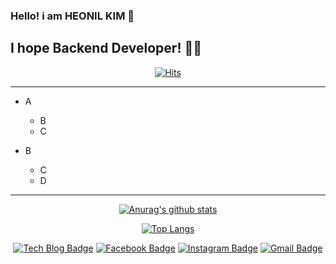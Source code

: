 ### Hello! i am HEONIL KIM 👋
## I hope Backend Developer! 👨‍💻


<div align="center">

[![Hits](https://hits.seeyoufarm.com/api/count/incr/badge.svg?url=https%3A%2F%2Fgithub.com%2Fiamheonil%2Fhit-counter)](https://hits.seeyoufarm.com)   

</div>

-----

- A
  - B
  - C
  
- B
  - C
  - D

-----

<div align="center">
  
  <div float="left" margin-left="15px" width="50%">
  
[![Anurag's github stats](https://github-readme-stats.vercel.app/api?username=iamheonil)](https://github.com/anuraghazra/github-readme-stats)
  
[![Top Langs](https://github-readme-stats.vercel.app/api/top-langs/?username=iamheonil&hide=javascript)](https://github.com/anuraghazra/github-readme-stats)

  </div>
  
[![Tech Blog Badge](http://img.shields.io/badge/-Tech%20blog-black?style=flat-square&logo=github&link=https://iamheonil.github.io/)](https://iamheonil.github.io/) 
[![Facebook Badge](https://img.shields.io/badge/-Facebook-1877f2?style=flat-square&logo=facebook&logoColor=white&link=https://www.facebook.com/heonil)](https://www.facebook.com/heonil) 
[![Instagram Badge](https://img.shields.io/badge/-Instagram-dd2a7b?style=flat-square&logo=instagram&logoColor=white&link=https://instagram.com/he0nil/)](https://instagram.com/he0nil/) 
[![Gmail Badge](https://img.shields.io/badge/-Gmail-d14836?style=flat-square&logo=Gmail&logoColor=white&link=mailto:iamheonil@gmail.com)](mailto:iamheonil@gmail.com)
</div>

<!--
**iamheonil/iamheonil** is a ✨ _special_ ✨ repository because its `README.md` (this file) appears on your GitHub profile.

Here are some ideas to get you started:

- 🔭 I’m currently working on ...
- 🌱 I’m currently learning ...
- 👯 I’m looking to collaborate on ...
- 🤔 I’m looking for help with ...
- 💬 Ask me about ...
- 📫 How to reach me: ...
- 😄 Pronouns: ...
- ⚡ Fun fact: ...
-->
